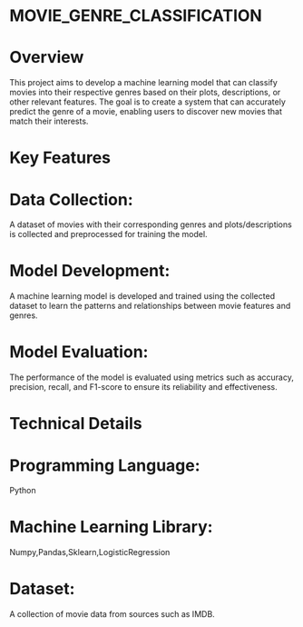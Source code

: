 # MOVIE_GENRE_CLASSIFICATION
# Overview
This project aims to develop a machine learning model that can classify movies into their respective genres based on their plots, descriptions, or other relevant features. The goal is to create a system that can accurately predict the genre of a movie, enabling users to discover new movies that match their interests.

# Key Features
# Data Collection:
A dataset of movies with their corresponding genres and plots/descriptions is collected and preprocessed for training the model.
# Model Development:
A machine learning model is developed and trained using the collected dataset to learn the patterns and relationships between movie features and genres.
# Model Evaluation: 
The performance of the model is evaluated using metrics such as accuracy, precision, recall, and F1-score to ensure its reliability and effectiveness.

# Technical Details
# Programming Language: 
Python
# Machine Learning Library:
Numpy,Pandas,Sklearn,LogisticRegression
# Dataset:
A collection of movie data from sources such as IMDB.
